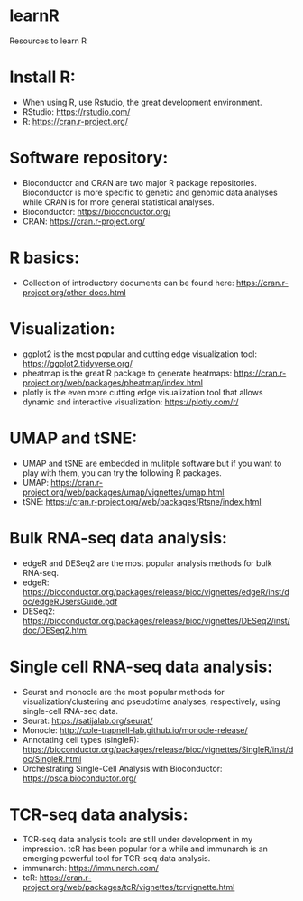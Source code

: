 # learnR
Resources to learn R

# Install R:
- When using R, use Rstudio, the great development environment.
- RStudio: https://rstudio.com/
- R: https://cran.r-project.org/

# Software repository:
- Bioconductor and CRAN are two major R package repositories. Bioconductor is more specific to genetic and genomic data analyses while CRAN is for more general statistical analyses.
- Bioconductor: https://bioconductor.org/
- CRAN: https://cran.r-project.org/

# R basics:
- Collection of introductory documents can be found here: https://cran.r-project.org/other-docs.html

# Visualization:
- ggplot2 is the most popular and cutting edge visualization tool: https://ggplot2.tidyverse.org/
- pheatmap is the great R package to generate heatmaps: https://cran.r-project.org/web/packages/pheatmap/index.html
- plotly is the even more cutting edge visualization tool that allows dynamic and interactive visualization: https://plotly.com/r/

# UMAP and tSNE:
- UMAP and tSNE are embedded in mulitple software but if you want to play with them, you can try the following R packages.
- UMAP: https://cran.r-project.org/web/packages/umap/vignettes/umap.html
- tSNE: https://cran.r-project.org/web/packages/Rtsne/index.html

# Bulk RNA-seq data analysis:
- edgeR and DESeq2 are the most popular analysis methods for bulk RNA-seq.
- edgeR: https://bioconductor.org/packages/release/bioc/vignettes/edgeR/inst/doc/edgeRUsersGuide.pdf
- DESeq2: https://bioconductor.org/packages/release/bioc/vignettes/DESeq2/inst/doc/DESeq2.html

# Single cell RNA-seq data analysis:
- Seurat and monocle are the most popular methods for visualization/clustering and pseudotime analyses, respectively, using single-cell RNA-seq data.  
- Seurat: https://satijalab.org/seurat/
- Monocle: http://cole-trapnell-lab.github.io/monocle-release/
- Annotating cell types (singleR): https://bioconductor.org/packages/release/bioc/vignettes/SingleR/inst/doc/SingleR.html
- Orchestrating Single-Cell Analysis with Bioconductor: https://osca.bioconductor.org/

# TCR-seq data analysis:
- TCR-seq data analysis tools are still under development in my impression. tcR has been popular for a while and immunarch is an emerging powerful tool for TCR-seq data analysis.
- immunarch: https://immunarch.com/
- tcR: https://cran.r-project.org/web/packages/tcR/vignettes/tcrvignette.html
